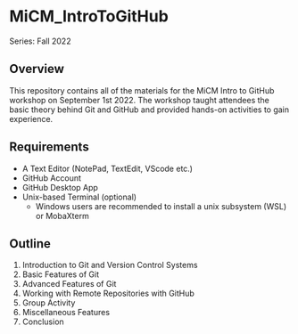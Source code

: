 # MiCM_IntroToGitHub
Series: Fall 2022
## Overview

This repository contains all of the materials for the MiCM Intro to GitHub workshop on September 1st 2022. 
The workshop taught attendees the basic theory behind Git and GitHub and provided hands-on activities to gain experience.

## Requirements

* A Text Editor (NotePad, TextEdit, VScode etc.)
* GitHub Account
* GitHub Desktop App 
* Unix-based Terminal (optional)
  * Windows users are recommended to install a unix subsystem (WSL) or MobaXterm


## Outline

1) Introduction to Git and Version Control Systems
2) Basic Features of Git
3) Advanced Features of Git
4) Working with Remote Repositories with GitHub
5) Group Activity
6) Miscellaneous Features
7) Conclusion
